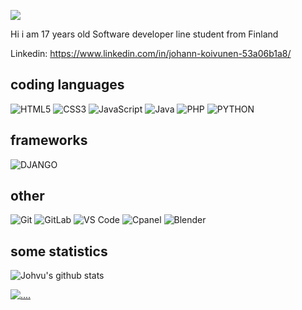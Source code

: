 

[![](https://img.shields.io/badge/-@johvu-%23181717?style=flat-square&logo=github)](https://github.com/johvu)


Hi i am 17 years old Software developer line student from Finland 

Linkedin: https://www.linkedin.com/in/johann-koivunen-53a06b1a8/

## coding languages

![HTML5](https://img.shields.io/badge/-HTML5-%23E44D27?style=flat-square&logo=html5&logoColor=ffffff)
![CSS3](https://img.shields.io/badge/-CSS3-%231572B6?style=flat-square&logo=css3)
![JavaScript](https://img.shields.io/badge/-JavaScript-%23F7DF1C?style=flat-square&logo=javascript&logoColor=000000&labelColor=%23F7DF1C&color=%23FFCE5A)
![Java](https://img.shields.io/badge/-Java-fff?&logo=Java&logoColor=000000)
![PHP](https://img.shields.io/badge/-PHP-fff?&logo=PHP&logoColor=000000)
![PYTHON](https://img.shields.io/badge/-PYTHON-fff?&logo=PYTHON&logoColor=000000)

  ## frameworks
  ![DJANGO](https://img.shields.io/badge/-DJANGO-fff?&logo=DJANGO&logoColor=000000)

  ## other
  ![Git](https://img.shields.io/badge/-Git-%23F05032?style=flat-square&logo=git&logoColor=%23ffffff)
  ![GitLab](https://img.shields.io/badge/-GitLab-FCA121?style=flat-square&logo=gitlab)
  ![VS Code](https://img.shields.io/badge/-VSCode-%23007ACC?style=flat-square&logo=visual-studio-code)
  ![Cpanel](https://img.shields.io/badge/cpanel-%23007ACC?style=flat-square&logo==cpanel&logoColor=white)
  ![Blender](https://img.shields.io/badge/-blender-%23007ACC?style=flat-square&logo=blender)


## some statistics
![Johvu's github stats](https://github-readme-stats.vercel.app/api?username=johvu&show_icons=true&theme=dracula)

[![....](https://github-readme-stats.vercel.app/api/top-langs/?username=johvu)](https://github.com/Johvu/pvalo)

